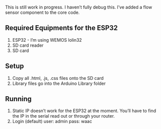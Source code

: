 This is still work in progress. I haven’t fully debug this. I’ve added a flow sensor component to the core code.

<h2>Required Equipments for the ESP32</h2>
<ol>
<li>ESP32 - I’m using WEMOS lolin32</li>
<li>SD card reader</li>
<li>SD card</li>
</ol>

<h2>Setup</h2>
<ol>
<li>Copy all .html, .js, .css files onto the SD card</li>
<li>Library files go into the Arduino Library folder</li>
</ol>

<h2>Running</h2>
<ol>
<li>Static IP doesn’t work for the ESP32 at the moment. You’ll have to find the IP in the serial read out or through your router.</li>
<li>Login (default) user: admin pass: waac</li>
</ol>
